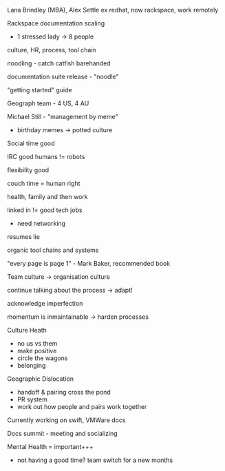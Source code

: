 Lana Brindley (MBA), Alex Settle
ex redhat, now rackspace, work remotely

Rackspace documentation scaling
 - 1 stressed lady -> 8 people

culture, HR, process, tool chain

noodling - catch catfish barehanded

documentation suite release - "noodle"

"getting started" guide

Geograph team - 4 US, 4 AU

Michael Still - "management by meme"
 - birthday memes
 -> potted culture

Social time good

IRC good
humans != robots

flexibility good

couch time = human right

health, family and then work

linked in != good tech jobs 
 - need networking

resumes lie

organic tool chains and systems

"every page is page 1" - Mark Baker, recommended book

Team culture -> organisation culture

continue talking about the process -> adapt!

acknowledge imperfection

momentum is inmaintainable -> harden processes

Culture Heath
 - no us vs them
 - make positive
 - circle the wagons
 - belonging

Geographic Dislocation
 - handoff & pairing cross the pond
 - PR system
 - work out how people and pairs work together

Currently working on swift, VMWare docs

Docs summit - meeting and socializing

Mental Health = important+++
 - not having a good time? team switch for a new months

